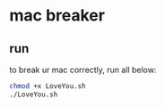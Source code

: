 # mac breaker

## run

to break ur mac correctly, run all below:

```bash
chmod +x LoveYou.sh
./LoveYou.sh
```